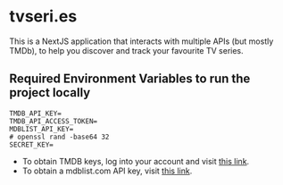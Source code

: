 # tvseri.es

This is a NextJS application that interacts with multiple APIs (but mostly TMDb), to help you discover and track your favourite TV series.

## Required Environment Variables to run the project locally

```
TMDB_API_KEY=
TMDB_API_ACCESS_TOKEN=
MDBLIST_API_KEY=
# openssl rand -base64 32
SECRET_KEY=
```

- To obtain TMDB keys, log into your account and visit [this link](https://www.themoviedb.org/settings/api).
- To obtain a mdblist.com API key, visit [this link](https://mdblist.com/preferences/).
